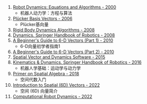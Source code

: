 01. [Robot Dynamics: Equations and Algorithms - 2000](http://royfeatherstone.org/abstracts.html#icra2000)
    + 机器人动力学：方程与算法
01. [Plücker Basis Vectors - 2006](http://royfeatherstone.org/abstracts.html#icra2006)
    + Plücker基向量
01. [Rigid Body Dynamics Algorithms - 2008](http://www.springer.com/it/book/9780387743141)
01. [Dynamics. Springer Handbook of Robotics - 2008](https://users.dimi.uniud.it/~antonio.dangelo/Robotica/2019/helper/Handbook-dynamics.pdf)
01. [A Beginner's Guide to 6-D Vectors (Part 1) - 2010](http://dx.doi.org/10.1109/MRA.2010.937853)
    + 6-D向量初学者指南1
01. [A Beginner's Guide to 6-D Vectors (Part 2) - 2010](http://dx.doi.org/10.1109/MRA.2010.939560)
01. [Spatial Vector and Dynamics Software - 2015](http://royfeatherstone.org/spatial/index.html)
01. [Kinematics & Dynamics. Springer Handbook of Robotics - 2016](https://link.springer.com/book/10.1007/978-3-319-32552-1)
    + 机器人学基础：运动学与动力学
01. [Primer on Spatial Algebra - 2018](https://jan.carius.io/assets/spatial_velocities/spatial_velocities.pdf)
    + 空间代数入门
01. [Introduction to Spatial (6D) Vectors - 2022](http://royfeatherstone.org/teaching/IntroSpVec2022.zip)
    + 空间 (6D) 向量简介
01. [Computational Robot Dynamics - 2022](http://royfeatherstone.org/teaching/CompuRobDyn2022.zip)


